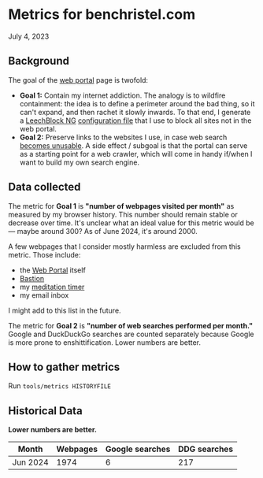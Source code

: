 # Metrics for benchristel.com

July 4, 2023

## Background

The goal of the [web portal](/portal.html) page is twofold:

- **Goal 1:** Contain my internet addiction. The analogy is to wildfire containment: the idea is to define a perimeter around the bad thing, so it can't expand, and then rachet it slowly inwards. To that end, I generate a [LeechBlock NG](https://www.proginosko.com/leechblock/) [configuration file](/leechblock.txt) that I use to block all sites not in the web portal.
- **Goal 2:** Preserve links to the websites I use, in case web search [becomes unusable](https://waywardweb.org/why.html). A side effect / subgoal is that the portal can serve as a starting point for a web crawler, which will come in handy if/when I want to build my own search engine.

## Data collected

The metric for **Goal 1** is **"number of webpages visited per month"** as measured by my browser history. This number should remain stable or decrease over time. It's unclear what an ideal value for this metric would be — maybe around 300? As of June 2024, it's around 2000.

A few webpages that I consider mostly harmless are excluded from this metric. Those include:

- the [Web Portal](/portal.html) itself
- [Bastion](https://bastionhome.github.io/)
- my [meditation timer](https://benchristel.github.io/meditation/)
- my email inbox

I might add to this list in the future.

The metric for **Goal 2** is **"number of web searches performed per month."** Google and DuckDuckGo searches are counted separately because Google is more prone to enshittification. Lower numbers are better.

## How to gather metrics

Run `tools/metrics HISTORYFILE`

## Historical Data

**Lower numbers are better.**

| Month    | Webpages | Google searches | DDG searches |
| -------- | -------- | --------------- | ------------ |
| Jun 2024 | 1974     | 6               | 217          |